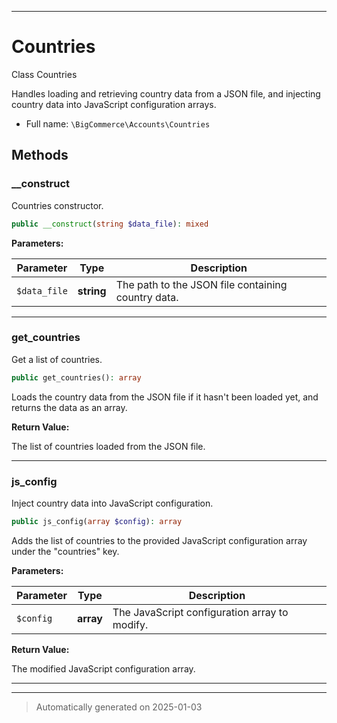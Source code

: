 ***

# Countries

Class Countries

Handles loading and retrieving country data from a JSON file, and injecting
country data into JavaScript configuration arrays.

* Full name: `\BigCommerce\Accounts\Countries`




## Methods


### __construct

Countries constructor.

```php
public __construct(string $data_file): mixed
```








**Parameters:**

| Parameter | Type | Description |
|-----------|------|-------------|
| `$data_file` | **string** | The path to the JSON file containing country data. |





***

### get_countries

Get a list of countries.

```php
public get_countries(): array
```

Loads the country data from the JSON file if it hasn't been loaded yet,
and returns the data as an array.







**Return Value:**

The list of countries loaded from the JSON file.




***

### js_config

Inject country data into JavaScript configuration.

```php
public js_config(array $config): array
```

Adds the list of countries to the provided JavaScript configuration array under the "countries" key.






**Parameters:**

| Parameter | Type | Description |
|-----------|------|-------------|
| `$config` | **array** | The JavaScript configuration array to modify. |


**Return Value:**

The modified JavaScript configuration array.




***


***
> Automatically generated on 2025-01-03
